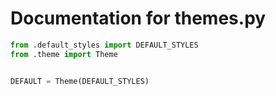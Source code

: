 # Documentation for themes.py

```python
from .default_styles import DEFAULT_STYLES
from .theme import Theme


DEFAULT = Theme(DEFAULT_STYLES)

```